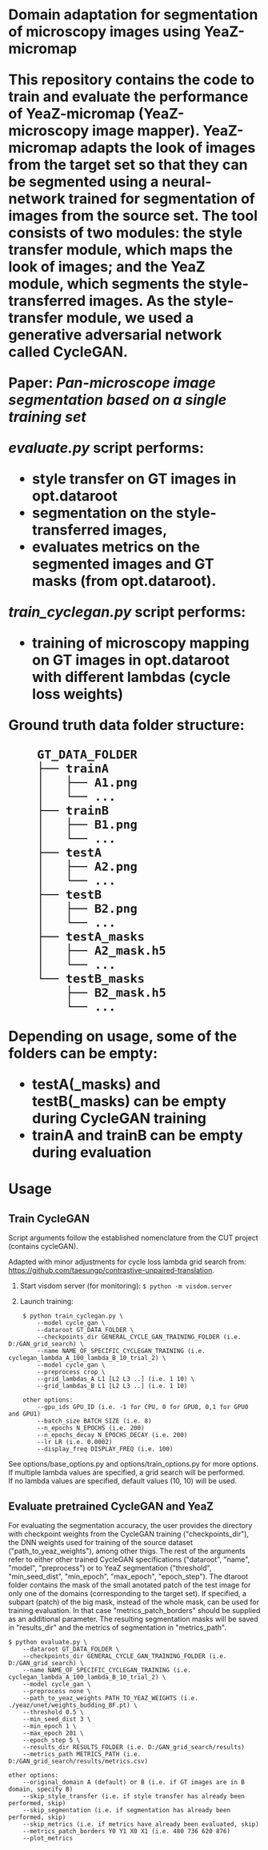 <h1>Domain adaptation for segmentation of microscopy images using YeaZ-micromap

This repository contains the code to train and evaluate the performance of YeaZ-micromap (YeaZ-microscopy image mapper).
YeaZ-micromap adapts the look of images from the target set so that they can be segmented using a neural-network trained for segmentation of images from the source set.
The tool consists of two modules: the style transfer module, which maps the look of images; and the YeaZ module, which segments the style-transferred images. As the style-transfer module, we used a generative adversarial network called CycleGAN.

Paper: *Pan-microscope image segmentation based on a single training set*

*evaluate.py* script performs:
*  style transfer on GT images in opt.dataroot
*  segmentation on the style-transferred images, 
*  evaluates metrics on the segmented images and GT masks (from opt.dataroot).

*train_cyclegan.py* script performs:
* training of microscopy mapping on GT images in opt.dataroot with different lambdas (cycle loss weights)

**Ground truth data folder structure:**
```
    GT_DATA_FOLDER
    ├── trainA
    │   ├── A1.png
    │   └── ...
    ├── trainB
    │   ├── B1.png
    │   └── ...
    ├── testA
    │   ├── A2.png
    │   └── ...
    ├── testB
    │   ├── B2.png
    │   └── ...
    ├── testA_masks
    │   ├── A2_mask.h5
    │   └── ...
    └── testB_masks
        ├── B2_mask.h5
        └── ...
```
Depending on usage, some of the folders can be empty:
* testA(_masks) and testB(_masks) can be empty during CycleGAN training
* trainA and trainB can be empty during evaluation

<h1>Usage</h1>

<h2>Train CycleGAN</h2>
Script arguments follow the established nomenclature from the CUT project (contains cycleGAN).

Adapted with minor adjustments for cycle loss lambda grid search from: https://github.com/taesungp/contrastive-unpaired-translation.


1. Start visdom server (for monitoring):
```$ python -m visdom.server```

2. Launch training:
```
    $ python train_cyclegan.py \
        --model cycle_gan \
        --dataroot GT_DATA_FOLDER \
        --checkpoints_dir GENERAL_CYCLE_GAN_TRAINING_FOLDER (i.e. D:/GAN_grid_search) \
        --name NAME_OF_SPECIFIC_CYCLEGAN_TRAINING (i.e. cyclegan_lambda_A_100_lambda_B_10_trial_2) \
        --model cycle_gan \
        --preprocess crop \
        --grid_lambdas_A L1 [L2 L3 ..] (i.e. 1 10) \
        --grid_lambdas_B L1 [L2 L3 ..] (i.e. 1 10)

    other options:
        --gpu_ids GPU_ID (i.e. -1 for CPU, 0 for GPU0, 0,1 for GPU0 and GPU1)
        --batch_size BATCH_SIZE (i.e. 8)
        --n_epochs N_EPOCHS (i.e. 200)
        --n_epochs_decay N_EPOCHS_DECAY (i.e. 200)
        --lr LR (i.e. 0.0002)
        --display_freq DISPLAY_FREQ (i.e. 100)
```
See options/base_options.py and options/train_options.py for more options.</br>
If multiple lambda values are specified, a grid search will be performed.</br>
If no lambda values are specified, default values (10, 10) will be used.

<h2>Evaluate pretrained CycleGAN and YeaZ</h2>
For evaluating the segmentation accuracy, the user provides the directory with checkpoint weights from the CycleGAN training ("checkpoints_dir"), the DNN weights used for training of the source dataset ("path_to_yeaz_weights"), among other thigs. The rest of the arguments refer to either other trained CycleGAN specifications ("dataroot", "name", "model", "preprocess") or to YeaZ segmentation ("threshold", "min_seed_dist", "min_epoch", "max_epoch", "epoch_step"). The dtaroot folder contains the mask of the small anotated patch of the test image for only one of the domains (corresponding to the target set). If specified, a subpart (patch) of the big mask, instead of the whole mask, can be used for training evaluation. In that case "metrics_patch_borders" should be supplied as an additional parameter. The resulting segmentation masks will be saved in "results_dir" and the metrics of segmentation in "metrics_path".

```
$ python evaluate.py \
    --dataroot GT_DATA_FOLDER \
    --checkpoints_dir GENERAL_CYCLE_GAN_TRAINING_FOLDER (i.e. D:/GAN_grid_search) \
    --name NAME_OF_SPECIFIC_CYCLEGAN_TRAINING (i.e. cyclegan_lambda_A_100_lambda_B_10_trial_2) \
    --model cycle_gan \
    --preprocess none \
    --path_to_yeaz_weights PATH_TO_YEAZ_WEIGHTS (i.e. ./yeaz/unet/weights_budding_BF.pt) \
    --threshold 0.5 \
    --min_seed_dist 3 \
    --min_epoch 1 \
    --max_epoch 201 \
    --epoch_step 5 \
    --results_dir RESULTS_FOLDER (i.e. D:/GAN_grid_search/results)
    --metrics_path METRICS_PATH (i.e. D:/GAN_grid_search/results/metrics.csv)

other options:
    --original_domain A (default) or B (i.e. if GT images are in B domain, specify B)
    --skip_style_transfer (i.e. if style transfer has already been performed, skip)
    --skip_segmentation (i.e. if segmentation has already been performed, skip)
    --skip_metrics (i.e. if metrics have already been evaluated, skip)
    --metrics_patch_borders Y0 Y1 X0 X1 (i.e. 480 736 620 876)
    --plot_metrics
```


